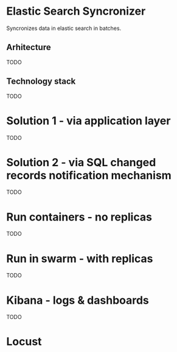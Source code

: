 # Elastic Search Syncronizer

Syncronizes data in elastic search in batches.

## Arhitecture

TODO

## Technology stack

TODO

# Solution 1 - via application layer

TODO

# Solution 2 - via SQL changed records notification mechanism

TODO

# Run containers - no replicas

TODO

# Run in swarm - with replicas

TODO

# Kibana - logs & dashboards

TODO

# Locust 

